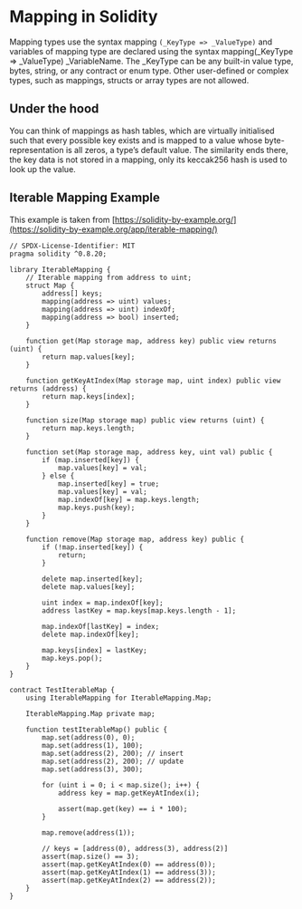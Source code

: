 # Mapping in Solidity

Mapping types use the syntax mapping ```(_KeyType => _ValueType)``` and variables of mapping type are declared using the syntax mapping(_KeyType => _ValueType) _VariableName. The _KeyType can be any built-in value type, bytes, string, or any contract or enum type. Other user-defined or complex types, such as mappings, structs or array types are not allowed.

## Under the hood
You can think of mappings as hash tables, which are virtually initialised such that every possible key exists and is mapped to a value whose byte-representation is all zeros, a type’s default value. The similarity ends there, the key data is not stored in a mapping, only its keccak256 hash is used to look up the value.

## Iterable Mapping Example
This example is taken from [https://solidity-by-example.org/](https://solidity-by-example.org/app/iterable-mapping/)

```
// SPDX-License-Identifier: MIT
pragma solidity ^0.8.20;

library IterableMapping {
    // Iterable mapping from address to uint;
    struct Map {
        address[] keys;
        mapping(address => uint) values;
        mapping(address => uint) indexOf;
        mapping(address => bool) inserted;
    }

    function get(Map storage map, address key) public view returns (uint) {
        return map.values[key];
    }

    function getKeyAtIndex(Map storage map, uint index) public view returns (address) {
        return map.keys[index];
    }

    function size(Map storage map) public view returns (uint) {
        return map.keys.length;
    }

    function set(Map storage map, address key, uint val) public {
        if (map.inserted[key]) {
            map.values[key] = val;
        } else {
            map.inserted[key] = true;
            map.values[key] = val;
            map.indexOf[key] = map.keys.length;
            map.keys.push(key);
        }
    }

    function remove(Map storage map, address key) public {
        if (!map.inserted[key]) {
            return;
        }

        delete map.inserted[key];
        delete map.values[key];

        uint index = map.indexOf[key];
        address lastKey = map.keys[map.keys.length - 1];

        map.indexOf[lastKey] = index;
        delete map.indexOf[key];

        map.keys[index] = lastKey;
        map.keys.pop();
    }
}

contract TestIterableMap {
    using IterableMapping for IterableMapping.Map;

    IterableMapping.Map private map;

    function testIterableMap() public {
        map.set(address(0), 0);
        map.set(address(1), 100);
        map.set(address(2), 200); // insert
        map.set(address(2), 200); // update
        map.set(address(3), 300);

        for (uint i = 0; i < map.size(); i++) {
            address key = map.getKeyAtIndex(i);

            assert(map.get(key) == i * 100);
        }

        map.remove(address(1));

        // keys = [address(0), address(3), address(2)]
        assert(map.size() == 3);
        assert(map.getKeyAtIndex(0) == address(0));
        assert(map.getKeyAtIndex(1) == address(3));
        assert(map.getKeyAtIndex(2) == address(2));
    }
}

```